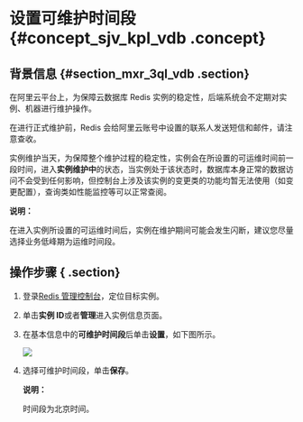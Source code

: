 # 设置可维护时间段 {#concept_sjv_kpl_vdb .concept}

## 背景信息 {#section_mxr_3ql_vdb .section}

在阿里云平台上，为保障云数据库 Redis 实例的稳定性，后端系统会不定期对实例、机器进行维护操作。

在进行正式维护前，Redis 会给阿里云账号中设置的联系人发送短信和邮件，请注意查收。

实例维护当天，为保障整个维护过程的稳定性，实例会在所设置的可运维时间前一段时间，进入**实例维护中**的状态，当实例处于该状态时，数据库本身正常的数据访问不会受到任何影响，但控制台上涉及该实例的变更类的功能均暂无法使用（如变更配置），查询类如性能监控等可以正常查阅。

**说明：** 

在进入实例所设置的可运维时间后，实例在维护期间可能会发生闪断，建议您尽量选择业务低峰期为运维时间段。

## 操作步骤 { .section}

1.  登录[Redis 管理控制台](https://kvstore.console.aliyun.com/)，定位目标实例。
2.  单击**实例 ID**或者**管理**进入实例信息页面。
3.  在基本信息中的**可维护时间段**后单击**设置**，如下图所示。

    ![](http://static-aliyun-doc.oss-cn-hangzhou.aliyuncs.com/assets/img/3144/2169_zh-CN.png)

4.  选择可维护时间段，单击**保存**。

    **说明：** 

    时间段为北京时间。


